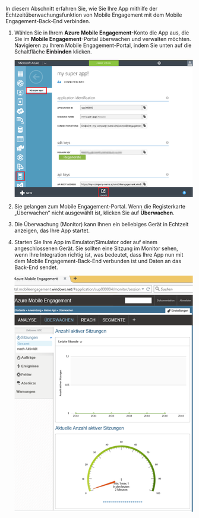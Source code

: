In diesem Abschnitt erfahren Sie, wie Sie Ihre App mithilfe der Echtzeitüberwachungsfunktion von Mobile Engagement mit dem Mobile Engagement-Back-End verbinden.

1. Wählen Sie in Ihrem **Azure Mobile Engagement**-Konto die App aus, die Sie im **Mobile Engagement**-Portal überwachen und verwalten möchten. Navigieren zu Ihrem Mobile Engagement-Portal, indem Sie unten auf die Schaltfläche **Einbinden** klicken. 

	 ![](./media/mobile-engagement-connect-app-with-monitor/engage-button.png)

2. Sie gelangen zum Mobile Engagement-Portal. Wenn die Registerkarte „Überwachen“ nicht ausgewählt ist, klicken Sie auf **Überwachen**.

3. Die Überwachung (Monitor) kann Ihnen ein beliebiges Gerät in Echtzeit anzeigen, das Ihre App startet.
	 
4. Starten Sie Ihre App im Emulator/Simulator oder auf einem angeschlossenen Gerät. Sie sollten eine Sitzung im Monitor sehen, wenn Ihre Integration richtig ist, was bedeutet, dass Ihre App nun mit dem Mobile Engagement-Back-End verbunden ist und Daten an das Back-End sendet.
	
	 ![](./media/mobile-engagement-connect-app-with-monitor/monitor.png)

<!---HONumber=AcomDC_1203_2015-->